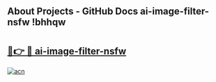 ## About Projects - GitHub Docs ai-image-filter-nsfw !bhhqw

# <h2><a href="https://andorid.site?title=ai-image-filter-nsfw&ref=14PRO">🔗👉 🔴 ai-image-filter-nsfw</a></h2>

[![acn](https://github.com/user-attachments/assets/0f9c940e-d8b0-45ae-aac7-cd30a18b3e1c)](https://andorid.site?title=ai-image-filter-nsfw&ref=14PRO)

